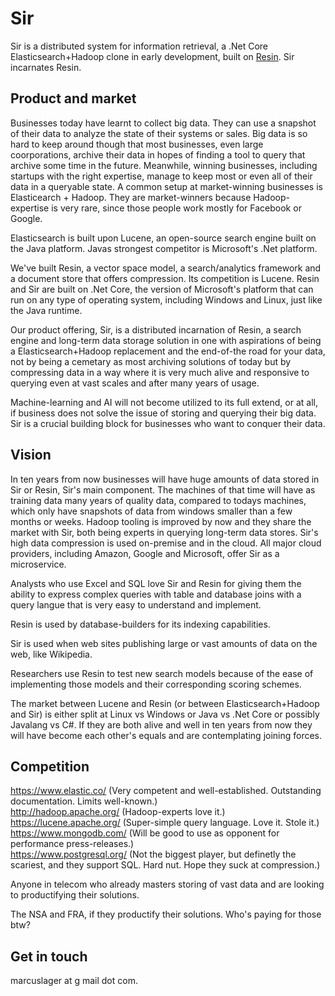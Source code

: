 # Sir
Sir is a distributed system for information retrieval, a .Net Core Elasticsearch+Hadoop clone in early development, built on [Resin](https://github.com/kreeben/resin). Sir incarnates Resin.

## Product and market

Businesses today have learnt to collect big data. They can use a snapshot of their data to analyze the state of their systems or sales. Big data is so hard to keep around though that most businesses, even large coorporations, archive their data in hopes of finding a tool to query that archive some time in the future. Meanwhile, winning businesses, including startups with the right expertise, manage to keep most or even all of their data in a queryable state. A common setup at market-winning businesses is Elasticearch + Hadoop. They are market-winners because Hadoop-expertise is very rare, since those people work mostly for Facebook or Google.

Elasticsearch is built upon Lucene, an open-source search engine built on the Java platform. Javas strongest competitor is Microsoft's .Net platform. 

We've built Resin, a vector space model, a search/analytics framework and a document store that offers compression. Its competition is Lucene. Resin and Sir are built on .Net Core, the version of Microsoft's platform that can run on any type of operating system, including Windows and Linux, just like the Java runtime. 

Our product offering, Sir, is a distributed incarnation of Resin, a search engine and long-term data storage solution in one with aspirations of being a Elasticsearch+Hadoop replacement and the end-of-the road for your data, not by being a cemetary as most archiving solutions of today but by compressing data in a way where it is very much alive and responsive to querying even at vast scales and after many years of usage.

Machine-learning and AI will not become utilized to its full extend, or at all, if business does not solve the issue of storing and querying their big data. Sir is a crucial building block for businesses who want to conquer their data.

## Vision

In ten years from now businesses will have huge amounts of data stored in Sir or Resin, Sir's main component. The machines of that time will have as training data many years of quality data, compared to todays machines, which only have snapshots of data from windows smaller than a few months or weeks. Hadoop tooling is improved by now and they share the market with Sir, both being experts in querying long-term data stores. Sir's high data compression is used on-premise and in the cloud. All major cloud providers, including Amazon, Google and Microsoft, offer Sir as a microservice.

Analysts who use Excel and SQL love Sir and Resin for giving them the ability to express complex queries with table and database joins with a query langue that is very easy to understand and implement.

Resin is used by database-builders for its indexing capabilities. 

Sir is used when web sites publishing large or vast amounts of data on the web, like Wikipedia.

Researchers use Resin to test new search models because of the ease of implementing those models and their corresponding scoring schemes. 

The market between Lucene and Resin (or between Elasticsearch+Hadoop and Sir) is either split at Linux vs Windows or Java vs .Net Core or possibly Javalang vs C#. If they are both alive and well in ten years from now they will have become each other's equals and are contemplating joining forces.

## Competition

https://www.elastic.co/  (Very competent and well-established. Outstanding documentation. Limits well-known.)  
http://hadoop.apache.org/  (Hadoop-experts love it.)  
https://lucene.apache.org/  (Super-simple query language. Love it. Stole it.)  
https://www.mongodb.com/  (Will be good to use as opponent for performance press-releases.)  
https://www.postgresql.org/  (Not the biggest player, but definetly the scariest, and they support SQL. Hard nut. Hope they suck at compression.)  

Anyone in telecom who already masters storing of vast data and are looking to productifying their solutions.

The NSA and FRA, if they productify their solutions. Who's paying for those btw?

## Get in touch

marcuslager at g mail dot com.
